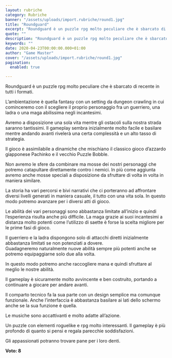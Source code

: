 ```yaml
---
layout: rubriche
category: Rubriche
banner: "/assets/uploads/import.rubriche/round1.jpg"
title: "Roundguard"
excerpt: "Roundguard è un puzzle rpg molto peculiare che è sbarcato di recente in tutti i formati. L’ambientazione è quella fantasy con un setting da dungeon crawling in cui cominceremo con il scegliere il proprio personaggio fra un guerriero, una ladra o una maga abilissima negli incantesimi. Avremo a disposizione una sola vita mentre gli ostacoli [&hellip"
quote: ""
description: "Roundguard è un puzzle rpg molto peculiare che è sbarcato di recente in tutti i formati. L’ambientazione è quella fantasy con un setting da dungeon crawling in cui cominceremo con il scegliere il proprio personaggio fra un guerriero, una ladra o una maga abilissima negli incantesimi. Avremo a disposizione una sola vita mentre gli ostacoli [&hellip"
keywords: ""
date: 2020-04-23T00:00:00.000+01:00
author: "Game Master"
cover: "/assets/uploads/import.rubriche/round1.jpg"
pagination:
  enabled: true

---
```


Roundguard è un puzzle rpg molto peculiare che è sbarcato di recente in tutti i formati.

L’ambientazione è quella fantasy con un setting da dungeon crawling in cui cominceremo con il scegliere il proprio personaggio fra un guerriero, una ladra o una maga abilissima negli incantesimi.

Avremo a disposizione una sola vita mentre gli ostacoli sulla nostra strada saranno tantissimi. Il gameplay sembra inizialmente molto facile e basilare mentre andando avanti rivelerà una certa complessità e un alto tasso di strategia.

Il gioco è assimilabile a dinamiche che mischiano il classico gioco d’azzardo giapponese Pachinko e il vecchio Puzzle Bobble.

Non avremo le sfere da combinare ma mosse dei nostri personaggi che potremo catapultare direttamente contro i nemici. In più come aggiunta avremo anche mosse speciali a disposizione da sfruttare di volta in volta in maniera similare.

La storia ha vari percorsi e bivi narrativi che ci porteranno ad affrontare diversi livelli generati in maniera casuale, il tutto con una vita sola. In questo modo potremo avanzare per i diversi atti di gioco.

Le abilità dei vari personaggi sono abbastanza limitate all’inizio e quindi l’esperienza risulta anche più difficile. La maga grazie ai suoi incantesimi a distanza molto potenti come l’utilizzo di saette è forse la scelta migliore per le prime fasi di gioco.

Il guerriero e la ladra dispongono solo di attacchi diretti inizialmente abbastanza limitati se non potenziati a dovere.  
Guadagneremo naturalmente nuove abilità sempre più potenti anche se potremo equipaggiarne solo due alla volta.

In questo modo potremo anche raccogliere mana e quindi sfruttare al meglio le nostre abilità.

Il gameplay è sicuramente molto avvincente e ben costruito, portando a continuare a giocare per andare avanti.

Il comparto tecnico fa la sua parte con un design semplice ma comunque funzionale. Anche l’interfaccia è abbastanza basilare ai lati dello schermo anche se la sua funzione è quella.

Le musiche sono accattivanti e molto adatte all’azione.

Un puzzle con elementi roguelike e rpg molto interessanti. Il gameplay è più profondo di quanto si pensi e regala parecchie soddisfazioni.

Gli appassionati potranno trovare pane per i loro denti.

**Voto: 8** 